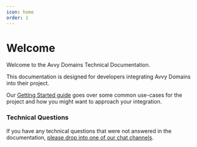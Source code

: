 ```yaml
---
icon: home
order: 1
---
```

# Welcome

Welcome to the Avvy Domains Technical Documentation. 

This documentation is designed for developers integrating Avvy Domains into their project.

Our [Getting Started guide](/getting-started/) goes over some common use-cases for the project and how you might want to approach your integration.

### Technical Questions

If you have any technical questions that were not answered in the documentation, [please drop into one of our chat channels](/contact/).
